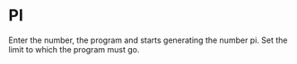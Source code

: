 # PI
Enter the number, the program and starts generating the number pi. Set the limit to which the program must go.
